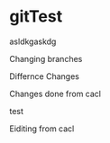 # gitTest

asldkgaskdg

Changing branches

Differnce Changes

Changes done from cacl

test

Eiditing from cacl
